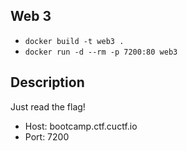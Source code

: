 ## Web 3

* `docker build -t web3 .`
* `docker run -d --rm -p 7200:80 web3`

## Description

Just read the flag!

* Host: bootcamp.ctf.cuctf.io
* Port: 7200
